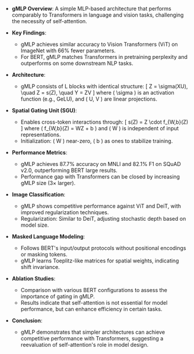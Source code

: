 - **gMLP Overview**: A simple MLP-based architecture that performs comparably to Transformers in language and vision tasks, challenging the necessity of self-attention.
  
- **Key Findings**:
  - gMLP achieves similar accuracy to Vision Transformers (ViT) on ImageNet with 66% fewer parameters.
  - For BERT, gMLP matches Transformers in pretraining perplexity and outperforms on some downstream NLP tasks.

- **Architecture**:
  - gMLP consists of L blocks with identical structure: 
    \[
    Z = \sigma(XU), \quad Z = s(Z), \quad Y = ZV
    \]
    where \( \sigma \) is an activation function (e.g., GeLU), and \( U, V \) are linear projections.

- **Spatial Gating Unit (SGU)**:
  - Enables cross-token interactions through:
    \[
    s(Z) = Z \cdot f_{W,b}(Z)
    \]
    where \( f_{W,b}(Z) = WZ + b \) and \( W \) is independent of input representations.
  - Initialization: \( W \) near-zero, \( b \) as ones to stabilize training.

- **Performance Metrics**:
  - gMLP achieves 87.7% accuracy on MNLI and 82.1% F1 on SQuAD v2.0, outperforming BERT large results.
  - Performance gap with Transformers can be closed by increasing gMLP size (3× larger).

- **Image Classification**:
  - gMLP shows competitive performance against ViT and DeiT, with improved regularization techniques.
  - Regularization: Similar to DeiT, adjusting stochastic depth based on model size.

- **Masked Language Modeling**:
  - Follows BERT's input/output protocols without positional encodings or masking <pad> tokens.
  - gMLP learns Toeplitz-like matrices for spatial weights, indicating shift invariance.

- **Ablation Studies**:
  - Comparison with various BERT configurations to assess the importance of gating in gMLP.
  - Results indicate that self-attention is not essential for model performance, but can enhance efficiency in certain tasks.

- **Conclusion**:
  - gMLP demonstrates that simpler architectures can achieve competitive performance with Transformers, suggesting a reevaluation of self-attention's role in model design.